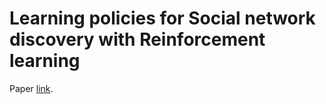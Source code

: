 # Learning policies for Social network discovery with Reinforcement learning
Paper [link](https://kage08.github.io/influmax/Paper.pdf).
